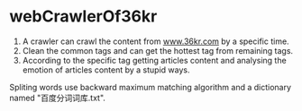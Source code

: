 # webCrawlerOf36kr
1. A crawler can crawl the content from www.36kr.com by a specific time.
2. Clean the common tags and can get the hottest tag from remaining tags.
3. According to the specific tag getting articles content and analysing the emotion of articles content by a stupid ways.

Spliting words use backward maximum matching algorithm and a dictionary named "百度分词词库.txt".
